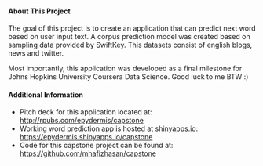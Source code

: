 #### About This Project ####

The goal of this project is to create an application that can predict next word based on user input text. A corpus prediction model was created based on sampling data provided by SwiftKey. This datasets consist of english blogs, news and twitter.    

Most importantly, this application was developed as a final milestone for Johns Hopkins University Coursera Data Science. Good luck to me BTW :)

#### Additional Information ####

* Pitch deck for this application located at: http://rpubs.com/epydermis/capstone
* Working word prediction app is hosted at shinyapps.io: https://epydermis.shinyapps.io/capstone    
* Code for this capstone project can be found at: https://github.com/mhafizhasan/capstone    